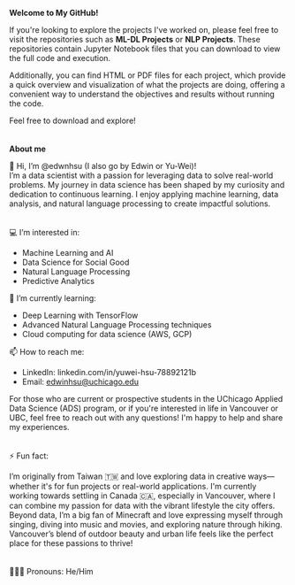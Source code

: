 **Welcome to My GitHub!**

If you're looking to explore the projects I've worked on, please feel free to visit the repositories such as **ML-DL Projects** or **NLP Projects**. These repositories contain Jupyter Notebook files that you can download to view the full code and execution.

Additionally, you can find HTML or PDF files for each project, which provide a quick overview and visualization of what the projects are doing, offering a convenient way to understand the objectives and results without running the code.

Feel free to download and explore!
<br>
<br>
<br>
**About me**

👋 Hi, I’m @edwnhsu (I also go by Edwin or Yu-Wei)!
<br>
I’m a data scientist with a passion for leveraging data to solve real-world problems. My journey in data science has been shaped by my curiosity and dedication to continuous learning. I enjoy applying machine learning, data analysis, and natural language processing to create impactful solutions.
<br>
<br>
<br>
💻 I’m interested in:

* Machine Learning and AI
* Data Science for Social Good
* Natural Language Processing
* Predictive Analytics

🌱 I’m currently learning:

* Deep Learning with TensorFlow
* Advanced Natural Language Processing techniques
* Cloud computing for data science (AWS, GCP)

📫 How to reach me:

* LinkedIn: linkedin.com/in/yuwei-hsu-78892121b
* Email: edwinhsu@uchicago.edu

For those who are current or prospective students in the UChicago Applied Data Science (ADS) program, or if you're interested in life in Vancouver or UBC, feel free to reach out with any questions! I'm happy to help and share my experiences.
<br>
<br>
<br>
⚡ Fun fact: 

I’m originally from Taiwan 🇹🇼 and love exploring data in creative ways—whether it's for fun projects or real-world applications. I'm currently working towards settling in Canada 🇨🇦, especially in Vancouver, where I can combine my passion for data with the vibrant lifestyle the city offers. Beyond data, I’m a big fan of Minecraft and love expressing myself through singing, diving into music and movies, and exploring nature through hiking. Vancouver’s blend of outdoor beauty and urban life feels like the perfect place for these passions to thrive!
<br>
<br>
<br>
🧑🏻‍💻 Pronouns: He/Him

<!---
edwnhsu/edwnhsu is a ✨ special ✨ repository because its `README.md` (this file) appears on your GitHub profile.
You can click the Preview link to take a look at your changes.
--->
